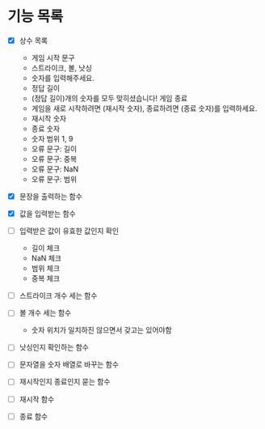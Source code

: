 # 기능 목록

- [x] 상수 목록

  - 게임 시작 문구
  - 스트라이크, 볼, 낫싱
  - 숫자를 입력해주세요.
  - 정답 길이
  - (정답 길이)개의 숫자를 모두 맞히셨습니다! 게임 종료
  - 게임을 새로 시작하려면 (재시작 숫자), 종료하려면 (종료 숫자)를 입력하세요.
  - 재시작 숫자
  - 종료 숫자
  - 숫자 범위 1, 9
  - 오류 문구: 길이
  - 오류 문구: 중복
  - 오류 문구: NaN
  - 오류 문구: 범위

- [x] 문장을 출력하는 함수

- [x] 값을 입력받는 함수
- [ ] 입력받은 값이 유효한 값인지 확인

  - 길이 체크
  - NaN 체크
  - 범위 체크
  - 중복 체크

- [ ] 스트라이크 개수 세는 함수
- [ ] 볼 개수 세는 함수
  - 숫자 위치가 일치하진 않으면서 갖고는 있어야함
- [ ] 낫싱인지 확인하는 함수
- [ ] 문자열을 숫자 배열로 바꾸는 함수
- [ ] 재시작인지 종료인지 묻는 함수
- [ ] 재시작 함수
- [ ] 종료 함수
